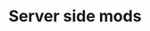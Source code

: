 ---
_schema: layout
layout: default
nav_order: 1
last_modified_date: 2022-12-09 12:20:18 +0000
title: Server side mods
parent: How to make mods
nav_exclude: false
has_children: true
has_toc: true

---